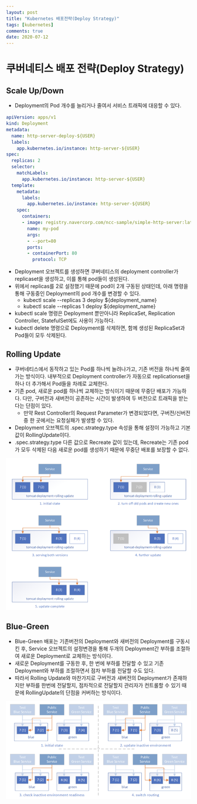 ```yaml
---
layout: post
title: "Kubernetes 배포전략(Deploy Strategy)"
tags: [kubernetes]
comments: true
date: 2020-07-12
---
```


# 쿠버네티스 배포 전략(Deploy Strategy)

## Scale Up/Down

- Deployment의 Pod 개수를 늘리거나 줄여서 서비스 트래픽에 대응할 수 있다.

```yaml
apiVersion: apps/v1
kind: Deployment
metadata:
  name: http-server-deploy-${USER}
  labels:
    app.kubernetes.io/instance: http-server-${USER}
spec:
  replicas: 2
  selector:
    matchLabels:
      app.kubernetes.io/instance: http-server-${USER}
  template:
    metadata:
      labels:
        app.kubernetes.io/instance: http-server-${USER}
    spec:
      containers:
      - image: registry.navercorp.com/ncc-sample/simple-http-server:latest
        name: my-pod
        args:
        - --port=80
        ports:
        - containerPort: 80
          protocol: TCP
```

- Deployment 오브젝트를 생성하면 쿠버네티스의 deployment controller가 replicaset을 생성하고, 이를 통해 pod들이 생성된다.
- 위에서 replicas를 2로 설정했기 때문에 pod이 2개 구동된 상태인데, 아래 명령을 통해 구동중인 Deployment의 pod 개수를 변경할 수 있다.
    - kubectl scale \-\-replicas 3 deploy ${deployment_name}
    - kubectl scale \-\-replicas 1 deploy ${deployment_name}
- kubectl scale 명령은 Deployment 뿐만아니라 ReplicaSet, Replication Controller, StatefulSet에도 사용이 가능하다.
- kubectl delete 명령으로 Deployment를 삭제하면, 함께 생성된 ReplicaSet과 Pod들이 모두 삭제된다.

## Rolling Update

- 쿠버네티스에서 동작하고 있는 Pod를 하나씩 늘려나가고, 기존 버전을 하나씩 줄여가는 방식이다. 내부적으로 Deployment controller가 자동으로 replicationset을 하나 더 추가해서 Pod들을 차례로 교체한다.
- 기존 pod, 새로운 pod를 하나씩 교체하는 방식이기 때문에 무중단 배포가 가능하다. 다만, 구버전과 새버전이 공존하는 시간이 발생하여 두 버전으로 트래픽을 받는다는 단점이 있다.
    - 만약 Rest Controller의 Request Parameter가 변경되었다면, 구버전/신버전 중 한 곳에서는 요청실패가 발생할 수 있다.
- Deployment 오브젝트의 .spec.strategy.type 속성을 통해 설정이 가능하고 기본값이 RollingUpdate이다.
- .spec.strategy.type 다른 값으로 Recreate 값이 있는데, Recreate는 기존 pod가 모두 삭제된 다음 새로운 pod를 생성하기 때문에 무중단 배포를 보장할 수 없다.

![No Image](/assets/posts/20200712/rolling-update.png)

## Blue-Green

- Blue-Green 배포는 기존버전의 Deployment와 새버전의 Deployment를 구동시킨 후,  Service 오브젝트의 설정변경을 통해 두개의 Deployment간 부하를 조절하여 새로운 Deployment로 교체하는 방식이다.
- 새로운 Deployment를 구동한 후, 한 번에 부하를 전달할 수 있고 기존 Deployment와 부하를 조절하면서 점차 부하를 전달할 수도 있다.
- 따라서 Rolling Update와 마찬가지로 구버전과 새버전의 Deployment가 존재하지만 부하를 한번에 전달할지, 점차적으로 전달할지 관리자가 컨트롤할 수 있기 때문에 RollingUpdate의 단점을 커버하는 방식이다.

![No Image](/assets/posts/20200712/blue-green.png)
